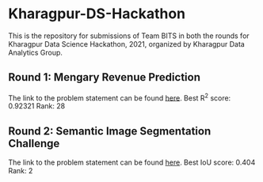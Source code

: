 # Kharagpur-DS-Hackathon
This is the repository for submissions of Team BITS in both the rounds for Kharagpur Data Science Hackathon, 2021, organized by Kharagpur Data Analytics Group.

## Round 1: Mengary Revenue Prediction
The link to the problem statement can be found [here](https://www.kaggle.com/c/mengary-revenue-prediction/overview).
Best R<sup>2</sup> score: 0.92321
Rank: 28

## Round 2: Semantic Image Segmentation Challenge
The link to the problem statement can be found [here](https://www.kaggle.com/c/sematic-image-segmentation-challenge/overview).
Best IoU score: 0.404
Rank: 2
